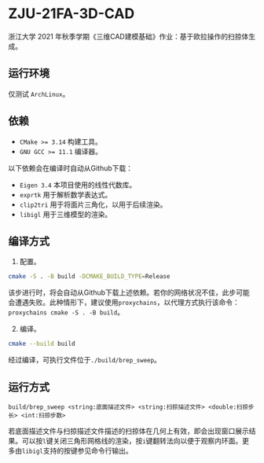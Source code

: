 # ZJU-21FA-3D-CAD

浙江大学 2021 年秋季学期《三维CAD建模基础》作业：基于欧拉操作的扫掠体生成。

## 运行环境
仅测试 `ArchLinux`。

## 依赖

* `CMake >= 3.14` 构建工具。
* `GNU GCC >= 11.1` 编译器。

以下依赖会在编译时自动从Github下载：

* `Eigen 3.4` 本项目使用的线性代数库。
* `exprtk` 用于解析数学表达式。
* `clip2tri` 用于将面片三角化，以用于后续渲染。
* `libigl` 用于三维模型的渲染。

## 编译方式
1. 配置。
```bash
cmake -S . -B build -DCMAKE_BUILD_TYPE=Release
```
该步进行时，将会自动从Github下载上述依赖。若你的网络状况不佳，此步可能会遭遇失败。此种情形下，建议使用`proxychains`，以代理方式执行该命令：`proxychains cmake -S . -B build`。

2. 编译。
```bash
cmake --build build
```
经过编译，可执行文件位于`./build/brep_sweep`。

## 运行方式
```
build/brep_sweep <string:底面描述文件> <string:扫掠描述文件> <double:扫掠步长> <int:扫掠步数>
```

若底面描述文件与扫掠描述文件描述的扫掠体在几何上有效，即会出现窗口展示结果。可以按`l`键关闭三角形网格线的渲染，按`i`键翻转法向以便于观察内环面。更多由`libigl`支持的按键参见命令行输出。
